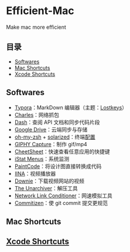# Efficient-Mac
Make mac more efficient

## 目录
- [Softwares](#Softwares)
- [Mac Shortcuts](#Mac-Shortcuts)
- [Xcode Shortcuts](#Xcode-Shortcuts)

## Softwares

- [Typora](https://www.typora.io/)：MarkDown 编辑器（主题：[Lostkeys](https://theme.typora.io/theme/Lostkeys/)）
- [Charles](https://www.charlesproxy.com/)：网络抓包
- [Dash](https://kapeli.com/dash)：查阅 API 文档和同步代码片段
- [Google Drive](https://www.google.com/drive/)：云端同步与存储
- [oh-my-zsh](https://github.com/robbyrussell/oh-my-zsh) + [solarized](https://github.com/altercation/solarized)：终端[配置](https://keisme.cn/Mac-%E7%BB%88%E7%AB%AF%E9%85%8D%E7%BD%AE%EF%BC%9Aoh-my-zsh-Solarized-%E9%85%8D%E8%89%B2%E6%96%B9%E6%A1%88.html)
- [GIPHY Capture](https://giphy.com/apps/giphycapture)：制作 gif/mp4
- [CheetSheet](https://www.mediaatelier.com/CheatSheet/)：快速查看任意应用的快捷键
- [iStat Menus](https://bjango.com/mac/istatmenus/)：系统监测
- [PaintCode](https://www.paintcodeapp.com/)：将设计图直接转换成代码
- [IINA](https://lhc70000.github.io/iina/zh-cn/)：视频播放器
- [Downie](https://software.charliemonroe.net/downie.php)：下载视频网站的视频
- [The Unarchiver](https://theunarchiver.com/)：解压工具
- [Network Link Conditioner](https://developer.apple.com/download/more/?q=Additional%20Tools)：网速模拟工具
- [Commitizen](https://github.com/commitizen/cz-cli)：使 git commit 提交更规范

## Mac Shortcuts

## [Xcode Shortcuts](https://kapeli.com/cheat_sheets/Xcode_Shortcuts.docset/Contents/Resources/Documents/index)

